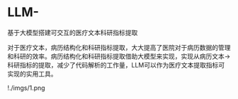 # LLM-
基于大模型搭建可交互的医疗文本科研指标提取

对于医疗文本，病历结构化和科研指标提取，大大提高了医院对于病历数据的管理和科研的效率。病历结构化和科研指标提取借助大模型来实现，实现从病历文本→科研指标的提取，减少了代码解析的工作量，LLM可以作为医疗文本提取指标可实现的实用工具。

!./imgs/1.png
